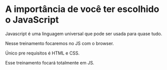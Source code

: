 # A importância de você ter escolhido o JavaScript

Javascript é uma linguagem universal que pode ser usada para quase tudo.

Nesse treinamento focaremos no JS com o browser.

Único pre requisitos é HTML e CSS.

Esse treinamento focará totalmente em JS.
